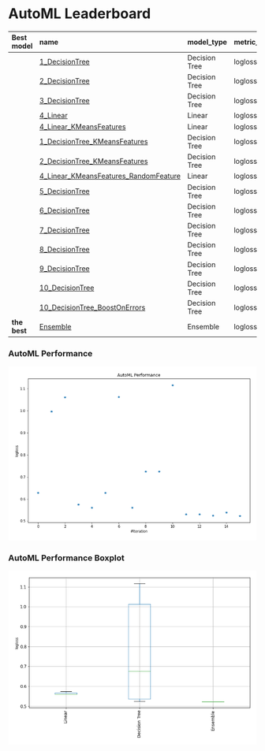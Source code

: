 # AutoML Leaderboard

| Best model   | name                                                                                     | model_type    | metric_type   |   metric_value |   train_time |
|:-------------|:-----------------------------------------------------------------------------------------|:--------------|:--------------|---------------:|-------------:|
|              | [1_DecisionTree](1_DecisionTree/README.md)                                               | Decision Tree | logloss       |       0.62818  |         1.33 |
|              | [2_DecisionTree](2_DecisionTree/README.md)                                               | Decision Tree | logloss       |       0.997019 |         0.84 |
|              | [3_DecisionTree](3_DecisionTree/README.md)                                               | Decision Tree | logloss       |       1.06173  |         0.62 |
|              | [4_Linear](4_Linear/README.md)                                                           | Linear        | logloss       |       0.573976 |         1.32 |
|              | [4_Linear_KMeansFeatures](4_Linear_KMeansFeatures/README.md)                             | Linear        | logloss       |       0.559397 |         1.43 |
|              | [1_DecisionTree_KMeansFeatures](1_DecisionTree_KMeansFeatures/README.md)                 | Decision Tree | logloss       |       0.62818  |         1.28 |
|              | [2_DecisionTree_KMeansFeatures](2_DecisionTree_KMeansFeatures/README.md)                 | Decision Tree | logloss       |       1.06261  |         0.85 |
|              | [4_Linear_KMeansFeatures_RandomFeature](4_Linear_KMeansFeatures_RandomFeature/README.md) | Linear        | logloss       |       0.55967  |         2.49 |
|              | [5_DecisionTree](5_DecisionTree/README.md)                                               | Decision Tree | logloss       |       0.724394 |         0.83 |
|              | [6_DecisionTree](6_DecisionTree/README.md)                                               | Decision Tree | logloss       |       0.724394 |         0.99 |
|              | [7_DecisionTree](7_DecisionTree/README.md)                                               | Decision Tree | logloss       |       1.11627  |         0.53 |
|              | [8_DecisionTree](8_DecisionTree/README.md)                                               | Decision Tree | logloss       |       0.529829 |         0.93 |
|              | [9_DecisionTree](9_DecisionTree/README.md)                                               | Decision Tree | logloss       |       0.529829 |         1.11 |
|              | [10_DecisionTree](10_DecisionTree/README.md)                                             | Decision Tree | logloss       |       0.523332 |         0.9  |
|              | [10_DecisionTree_BoostOnErrors](10_DecisionTree_BoostOnErrors/README.md)                 | Decision Tree | logloss       |       0.537526 |         0.89 |
| **the best** | [Ensemble](Ensemble/README.md)                                                           | Ensemble      | logloss       |       0.522419 |         1.47 |

### AutoML Performance
![AutoML Performance](ldb_performance.png)

### AutoML Performance Boxplot
![AutoML Performance Boxplot](ldb_performance_boxplot.png)